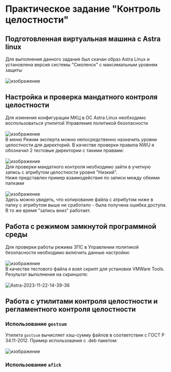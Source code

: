 # Практическое задание "Контроль целостности"
## Подготовленная виртуальная машина с Astra linux
Для выполнения данного задания был скачан образ Astra Linux и установлена версия системы "Смоленск" с максимальным уровнем защиты<br /><br />
![изображение](https://github.com/kirasir1/toib_prak/assets/13931629/dd2474bf-1945-4491-b9a9-89bdf3c48ad4)
## Настройка и проверка мандатного контроля целостности
Для измнения конфигурации МКЦ в ОС Astra Linux необходимо воспользоваться утилитой Управление политикой безопасности<br /><br />
![изображение](https://github.com/kirasir1/toib_prak/assets/13931629/3f9efe8b-5841-4de7-8d4c-f94a447bb950)<br />
В меню Режим эксперта можно непосредственно назначить уровни целостности для директорий. В качестве проверки правила NWU я обозначил 2 тестовые директории с такими правами:<br /><br />
![изображение](https://github.com/kirasir1/toib_prak/assets/13931629/01ce3f1e-0bbe-423b-b0e2-52478c529167)<br />
Для проверки мандатного контроля необходимо зайти в учетную запись с атрибутом целостности уровня "Низкий".<br />
Ниже представлен пример взаимодействия по записи между обеими папками<br /><br />
![изображение](https://github.com/kirasir1/toib_prak/assets/13931629/83a96e21-73cf-4ce4-85be-d07589a70524)<br />
Здесь можно увидеть, что копирование файла с атрибутом ниже в папку с атрибутом выше не сработало - была получена ошибка доступа. В то же время "запись вниз" работает.
## Работа с режимом замкнутой программной среды
Для проверки работы режима ЗПС в Управлении политикой безопасности необходимо включить данные настройки:<br /><br />
![изображение](https://github.com/kirasir1/toib_prak/assets/13931629/460cd4ed-124a-4e04-9194-fdd73c99b0fe)<br />
В качестве тестового файла я взял скрипт для установки VMWare Tools. Результат выполнения на скриншоте:<br /><br />
![Astra-2023-11-22-14-39-36](https://github.com/kirasir1/toib_prak/assets/13931629/307ebee8-ba43-4d0b-9d83-c9a1da34daca)<br />
## Работа с утилитами контроля целостности и регламентного контроля целостности
### Использование `gostsum`
Утилита `gostsum` вычисляет хэш-сумму файлов в соответствии с ГОСТ Р 34.11-2012. Пример использования с .deb пакетом:<br /><br />
![изображение](https://github.com/kirasir1/toib_prak/assets/13931629/28319cd6-906e-45b7-b37e-f003f554f4af)<br />
### Использование `afick`


